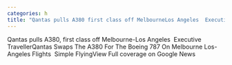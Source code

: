 ```yaml
---
categories: h
title: "Qantas pulls A380 first class off MelbourneLos Angeles  Executive Traveller"
---
```

Qantas pulls A380, first class off Melbourne-Los Angeles&nbsp;&nbsp;Executive TravellerQantas Swaps The A380 For The Boeing 787 On Melbourne Los-Angeles Flights&nbsp;&nbsp;Simple FlyingView Full coverage on Google News